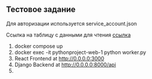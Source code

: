 ## Тестовое задание

Для авторизации используется service_account.json

Ссылка на таблицу с данными для чтения 
[ссылка](https://docs.google.com/spreadsheets/d/1NVA-zupJLAUEOISPcgUAmfEqcwcqKHBoYn7rds-XdH0/edit?usp=sharing)

1. docker compose up
2. docker exec -it pythonproject-web-1 python worker.py
3. React Frontend at http://0.0.0.0:3000
4. Django Backend at http://0.0.0.0:8000/api
5. 



